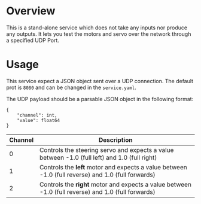 # Overview

This is a stand-alone service which does not take any inputs nor produce any outputs. It lets you test the motors and servo over the network through a specified UDP Port.

# Usage

This service expect a JSON object sent over a UDP connection. The default prot is `8080` and can be changed in the `service.yaml`.

The UDP payload should be a parsable JSON object in the following format:
```
{
    "channel": int,
    "value": float64
}
```

| Channel | Description |
|---------|-------------|
| 0       | Controls the steering servo and expects a value between -1.0 (full left) and 1.0 (full right) |
| 1       | Controls the **left** motor and expects a value between -1.0 (full reverse) and 1.0 (full forwards)|
| 2       | Controls the **right** motor and expects a value between -1.0 (full reverse) and 1.0 (full forwards)|

